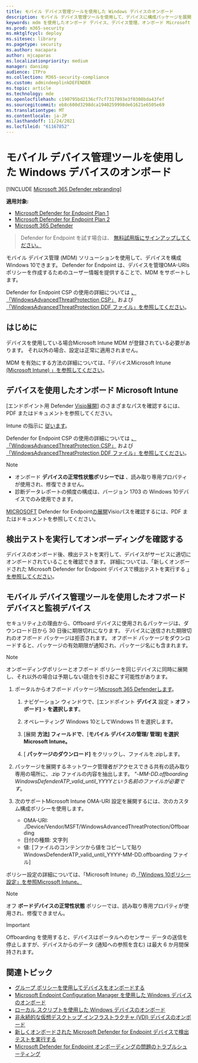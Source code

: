 ```yaml
---
title: モバイル デバイス管理ツールを使用した Windows デバイスのオンボード
description: モバイル デバイス管理ツールを使用して、デバイスに構成パッケージを展開して、Defender for Endpoint サービスにオンボードします。
keywords: mdm を使用したオンボード デバイス、デバイス管理、オンボード Microsoft Defender for Endpoint デバイス、mdm
ms.prod: m365-security
ms.mktglfcycl: deploy
ms.sitesec: library
ms.pagetype: security
ms.author: macapara
author: mjcaparas
ms.localizationpriority: medium
manager: dansimp
audience: ITPro
ms.collection: M365-security-compliance
ms.custom: admindeeplinkDEFENDER
ms.topic: article
ms.technology: mde
ms.openlocfilehash: c190795bd2136cf7cf7317093e3f0308bda43fef
ms.sourcegitcommit: eb8c600d3298dca1940259998de61621e6505e69
ms.translationtype: MT
ms.contentlocale: ja-JP
ms.lasthandoff: 11/24/2021
ms.locfileid: "61167852"
---
```

# <a name="onboard-windows-devices-using-mobile-device-management-tools"></a>モバイル デバイス管理ツールを使用した Windows デバイスのオンボード

[!INCLUDE [Microsoft 365 Defender rebranding](../../includes/microsoft-defender.md)]

**適用対象:**
- [Microsoft Defender for Endpoint Plan 1](https://go.microsoft.com/fwlink/p/?linkid=2154037)
- [Microsoft Defender for Endpoint Plan 2](https://go.microsoft.com/fwlink/p/?linkid=2154037)
- [Microsoft 365 Defender](https://go.microsoft.com/fwlink/?linkid=2118804)

> Defender for Endpoint を試す場合は、 [無料試用版にサインアップしてください。](https://signup.microsoft.com/create-account/signup?products=7f379fee-c4f9-4278-b0a1-e4c8c2fcdf7e&ru=https://aka.ms/MDEp2OpenTrial?ocid=docs-wdatp-configureendpointsmdm-abovefoldlink)

モバイル デバイス管理 (MDM) ソリューションを使用して、デバイスを構成Windows 10できます。 Defender for Endpoint は、デバイスを管理OMA-URIsポリシーを作成するためのユーザー情報を提供することで、MDM をサポートします。


Defender for Endpoint CSP の使用の詳細については [、「WindowsAdvancedThreatProtection CSP」](https://msdn.microsoft.com/library/windows/hardware/mt723296(v=vs.85).aspx) および [「WindowsAdvancedThreatProtection DDF ファイル」を参照してください](https://msdn.microsoft.com/library/windows/hardware/mt723297(v=vs.85).aspx)。

## <a name="before-you-begin"></a>はじめに

デバイスを使用している場合Microsoft Intune MDM が登録されている必要があります。 それ以外の場合、設定は正常に適用されません。

MDM を有効にする方法の詳細については、「デバイスMicrosoft Intune [(Microsoft Intune) 」を参照してください](/mem/intune/enrollment/device-enrollment)。

## <a name="onboard-devices-using-microsoft-intune"></a>デバイスを使用したオンボード Microsoft Intune

[[](https://download.microsoft.com/download/5/6/0/5609001f-b8ae-412f-89eb-643976f6b79c/mde-deployment-strategy.pdf)エンドポイント用 Defender [Visio展開](https://download.microsoft.com/download/5/6/0/5609001f-b8ae-412f-89eb-643976f6b79c/mde-deployment-strategy.vsdx)] のさまざまなパスを確認するには、PDF またはドキュメントを参照してください。

Intune の指示に [従います](/intune/advanced-threat-protection)。

Defender for Endpoint CSP の使用の詳細については [、「WindowsAdvancedThreatProtection CSP」](https://msdn.microsoft.com/library/windows/hardware/mt723296(v=vs.85).aspx) および [「WindowsAdvancedThreatProtection DDF ファイル」を参照してください](https://msdn.microsoft.com/library/windows/hardware/mt723297(v=vs.85).aspx)。

> [!NOTE]
>
> - オンボード **デバイスの正常性状態ポリシーでは** 、読み取り専用プロパティが使用され、修復できません。
> - 診断データレポートの頻度の構成は、バージョン 1703 の Windows 10デバイスでのみ使用できます。


[MICROSOFT](https://download.microsoft.com/download/5/6/0/5609001f-b8ae-412f-89eb-643976f6b79c/mde-deployment-strategy.pdf) Defender for Endpoint[の展開](https://download.microsoft.com/download/5/6/0/5609001f-b8ae-412f-89eb-643976f6b79c/mde-deployment-strategy.vsdx)Visioパスを確認するには、PDF またはドキュメントを参照してください。

## <a name="run-a-detection-test-to-verify-onboarding"></a>検出テストを実行してオンボーディングを確認する
デバイスのオンボード後、検出テストを実行して、デバイスがサービスに適切にオンボードされていることを確認できます。 詳細については、「新しくオンボードされた Microsoft Defender for Endpoint デバイスで検出テストを実行する [」を参照してください](run-detection-test.md)。


## <a name="offboard-and-monitor-devices-using-mobile-device-management-tools"></a>モバイル デバイス管理ツールを使用したオフボードデバイスと監視デバイス

セキュリティ上の理由から、Offboard デバイスに使用されるパッケージは、ダウンロード日から 30 日後に期限切れになります。 デバイスに送信された期限切れのオフボード パッケージは拒否されます。 オフボード パッケージをダウンロードすると、パッケージの有効期限が通知され、パッケージ名にも含まれます。

> [!NOTE]
> オンボーディングポリシーとオフボード ポリシーを同じデバイスに同時に展開し、それ以外の場合は予期しない競合を引き起こす可能性があります。

1. ポータルからオフボード パッケージ<a href="https://go.microsoft.com/fwlink/p/?linkid=2077139" target="_blank">Microsoft 365 Defenderします</a>。

   1. ナビゲーション ウィンドウで、[エンドポイント **デバイス** 設定 \> **オフ** \> **ボード]** \> **を選択します**。

   1. オペレーティング Windows 10としてWindows 11 を選択します。

   1. [展開 **方法] フィールドで**、[**モバイル デバイスの管理/ 管理] を選択Microsoft Intune。**

   1. [ **パッケージのダウンロード]** をクリックし、ファイルを.zipします。

2. パッケージを展開するネットワーク管理者がアクセスできる共有の読み取り専用の場所に、.zip ファイルの内容を抽出します。 *"-MM-DD.offboarding WindowsDefenderATP_valid_until_YYYYという名前のファイルが必要です*。

3. 次のサポートMicrosoft Intune OMA-URI 設定を展開するには、次のカスタム構成ポリシーを使用します。
   - OMA-URI: ./Device/Vendor/MSFT/WindowsAdvancedThreatProtection/Offboarding
   - 日付の種類: 文字列
   - 値: [ファイルのコンテンツから値をコピーして貼りWindowsDefenderATP_valid_until_YYYY-MM-DD.offboarding ファイル]

ポリシー設定の詳細については、「Microsoft Intune」の[「Windows 10ポリシー設定」を参照Microsoft Intune。](/mem/intune/configuration/custom-settings-windows-10)

> [!NOTE]
> オフ **ボードデバイスの正常性状態** ポリシーでは、読み取り専用プロパティが使用され、修復できません。

> [!IMPORTANT]
> Offboarding を使用すると、デバイスはポータルへのセンサー データの送信を停止しますが、デバイスからのデータ (通知への参照を含む) は最大 6 か月間保持されます。

## <a name="related-topics"></a>関連トピック
- [グループ ポリシーを使用してデバイスをオンボードする](configure-endpoints-gp.md)
- [Microsoft Endpoint Configuration Manager を使用した Windows デバイスのオンボード](configure-endpoints-sccm.md)
- [ローカル スクリプトを使用した Windows デバイスのオンボード](configure-endpoints-script.md)
- [非永続的な仮想デスクトップ インフラストラクチャ (VDI) デバイスのオンボード](configure-endpoints-vdi.md)
- [新しくオンボードされた Microsoft Defender for Endpoint デバイスで検出テストを実行する](run-detection-test.md)
- [Microsoft Defender for Endpoint オンボーディングの問題のトラブルシューティング](troubleshoot-onboarding.md)
